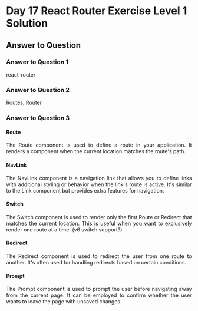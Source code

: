 # Day 17 React Router Exercise Level 1 Solution
## Answer to Question
### Answer to Question 1
<p align="justify">react-router</p>

### Answer to Question 2
<p align="justify">Routes, Router</p>

### Answer to Question 3
<h4><b>Route</b></h4>
<p align="justify"> The Route component is used to define a route in your application. It renders a component when the current location matches the route's path.</p>

<h4><b>NavLink</b></h4>
<p align="justify">The NavLink component is a navigation link that allows you to define links with additional styling or behavior when the link's route is active. It's similar to the Link component but provides extra features for navigation.</p>

<h4><b>Switch</b></h4>
<p align="justify">The Switch component is used to render only the first Route or Redirect that matches the current location. This is useful when you want to exclusively render one route at a time. (v6 switch support?)</p>

<h4><b>Redirect</b></h4>
<p align="justify">The Redirect component is used to redirect the user from one route to another. It's often used for handling redirects based on certain conditions. </p>

<h4><b>Prompt</b></h4>
<p align="justify">The Prompt component is used to prompt the user before navigating away from the current page. It can be employed to confirm whether the user wants to leave the page with unsaved changes.</p>